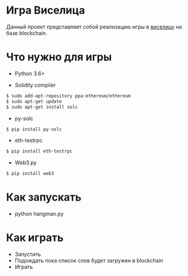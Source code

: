 # Игра Виселица

Данный проект представляет собой реализацию игры в [виселицу](https://ru.wikipedia.org/wiki/%D0%92%D0%B8%D1%81%D0%B5%D0%BB%D0%B8%D1%86%D0%B0_(%D0%B8%D0%B3%D1%80%D0%B0)) на базе blockchain.

# Что нужно для игры

- Python 3.6+

- Solidity compiler
```sh
$ sudo add-apt-repository ppa:ethereum/ethereum
$ sudo apt-get update
$ sudo apt-get install solc
```
- py-solc
```sh
$ pip install py-solc
```
- eth-testrpc
```sh
$ pip install eth-testrpc
```
- Web3.py
```sh
$ pip install web3
```
# Как запускать
- python hangman.py

# Как играть
- Запустить
- Подождать пока список слов будет загружен в blockchain
- Играть

